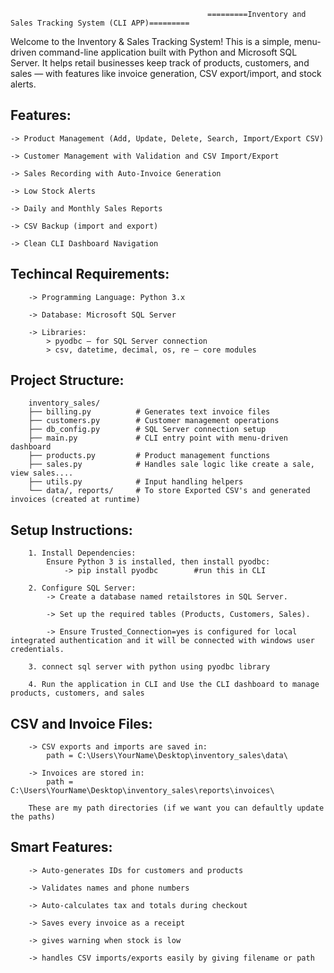                                                 =========Inventory and Sales Tracking System (CLI APP)=========

Welcome to the Inventory & Sales Tracking System! This is a simple, menu-driven command-line application built with Python and Microsoft SQL Server. It helps retail businesses keep track of products, customers, and sales — with features like invoice generation, CSV export/import, and stock alerts.

## Features:
    -> Product Management (Add, Update, Delete, Search, Import/Export CSV)

    -> Customer Management with Validation and CSV Import/Export

    -> Sales Recording with Auto-Invoice Generation

    -> Low Stock Alerts

    -> Daily and Monthly Sales Reports

    -> CSV Backup (import and export)

    -> Clean CLI Dashboard Navigation


## Techincal Requirements:
        -> Programming Language: Python 3.x

        -> Database: Microsoft SQL Server

        -> Libraries:
            > pyodbc – for SQL Server connection
            > csv, datetime, decimal, os, re – core modules


## Project Structure:
        inventory_sales/
        ├── billing.py          # Generates text invoice files
        ├── customers.py        # Customer management operations
        ├── db_config.py        # SQL Server connection setup
        ├── main.py             # CLI entry point with menu-driven dashboard
        ├── products.py         # Product management functions
        ├── sales.py            # Handles sale logic like create a sale, view sales....
        ├── utils.py            # Input handling helpers
        └── data/, reports/     # To store Exported CSV's and generated invoices (created at runtime)
## Setup Instructions:
        1. Install Dependencies:
            Ensure Python 3 is installed, then install pyodbc:
                -> pip install pyodbc        #run this in CLI

        2. Configure SQL Server:
            -> Create a database named retailstores in SQL Server.

            -> Set up the required tables (Products, Customers, Sales).

            -> Ensure Trusted_Connection=yes is configured for local integrated authentication and it will be connected with windows user       credentials.

        3. connect sql server with python using pyodbc library 

        4. Run the application in CLI and Use the CLI dashboard to manage products, customers, and sales


## CSV and Invoice Files:
        -> CSV exports and imports are saved in:
            path = C:\Users\YourName\Desktop\inventory_sales\data\

        -> Invoices are stored in:
            path = C:\Users\YourName\Desktop\inventory_sales\reports\invoices\

        These are my path directories (if we want you can defaultly update the paths)


## Smart Features:
        -> Auto-generates IDs for customers and products

        -> Validates names and phone numbers

        -> Auto-calculates tax and totals during checkout

        -> Saves every invoice as a receipt

        -> gives warning when stock is low

        -> handles CSV imports/exports easily by giving filename or path

